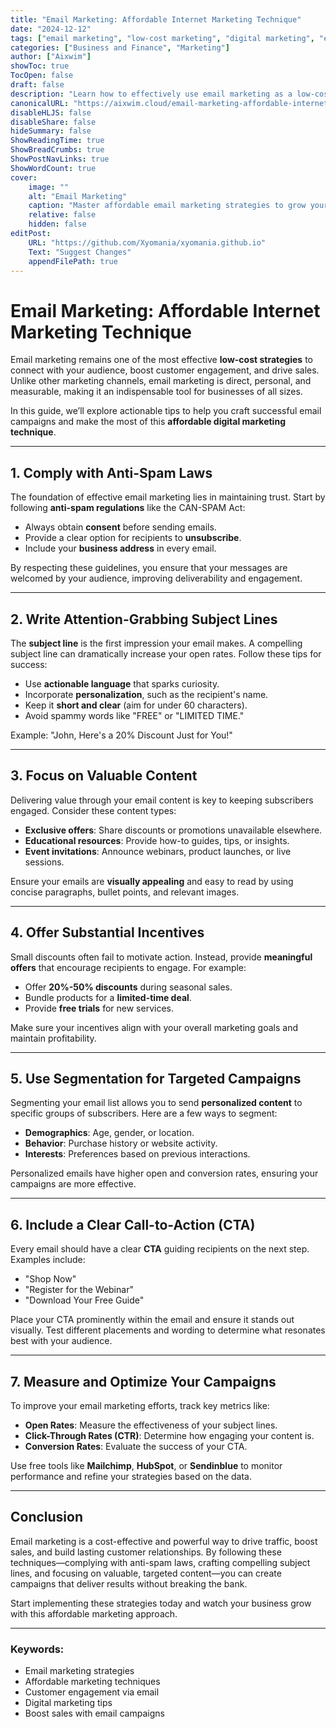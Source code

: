 ```yaml
---
title: "Email Marketing: Affordable Internet Marketing Technique"
date: "2024-12-12"
tags: ["email marketing", "low-cost marketing", "digital marketing", "email list", "customer engagement"]
categories: ["Business and Finance", "Marketing"]
author: ["Aixwim"]
showToc: true
TocOpen: false
draft: false
description: "Learn how to effectively use email marketing as a low-cost strategy to drive traffic, engage customers, and boost sales for your business."
canonicalURL: "https://aixwim.cloud/email-marketing-affordable-internet-marketing"
disableHLJS: false
disableShare: false
hideSummary: false
ShowReadingTime: true
ShowBreadCrumbs: true
ShowPostNavLinks: true
ShowWordCount: true
cover:
    image: ""
    alt: "Email Marketing"
    caption: "Master affordable email marketing strategies to grow your business."
    relative: false
    hidden: false
editPost:
    URL: "https://github.com/Xyomania/xyomania.github.io"
    Text: "Suggest Changes"
    appendFilePath: true
---
```


# Email Marketing: Affordable Internet Marketing Technique

Email marketing remains one of the most effective **low-cost strategies** to connect with your audience, boost customer engagement, and drive sales. Unlike other marketing channels, email marketing is direct, personal, and measurable, making it an indispensable tool for businesses of all sizes. 

In this guide, we’ll explore actionable tips to help you craft successful email campaigns and make the most of this **affordable digital marketing technique**.

---

## 1. Comply with Anti-Spam Laws

The foundation of effective email marketing lies in maintaining trust. Start by following **anti-spam regulations** like the CAN-SPAM Act:
- Always obtain **consent** before sending emails.
- Provide a clear option for recipients to **unsubscribe**.
- Include your **business address** in every email.

By respecting these guidelines, you ensure that your messages are welcomed by your audience, improving deliverability and engagement.

---

## 2. Write Attention-Grabbing Subject Lines

The **subject line** is the first impression your email makes. A compelling subject line can dramatically increase your open rates. Follow these tips for success:
- Use **actionable language** that sparks curiosity.
- Incorporate **personalization**, such as the recipient's name.
- Keep it **short and clear** (aim for under 60 characters).
- Avoid spammy words like "FREE" or "LIMITED TIME."

Example: "John, Here's a 20% Discount Just for You!"

---

## 3. Focus on Valuable Content

Delivering value through your email content is key to keeping subscribers engaged. Consider these content types:
- **Exclusive offers**: Share discounts or promotions unavailable elsewhere.
- **Educational resources**: Provide how-to guides, tips, or insights.
- **Event invitations**: Announce webinars, product launches, or live sessions.

Ensure your emails are **visually appealing** and easy to read by using concise paragraphs, bullet points, and relevant images.

---

## 4. Offer Substantial Incentives

Small discounts often fail to motivate action. Instead, provide **meaningful offers** that encourage recipients to engage. For example:
- Offer **20%-50% discounts** during seasonal sales.
- Bundle products for a **limited-time deal**.
- Provide **free trials** for new services.

Make sure your incentives align with your overall marketing goals and maintain profitability.

---

## 5. Use Segmentation for Targeted Campaigns

Segmenting your email list allows you to send **personalized content** to specific groups of subscribers. Here are a few ways to segment:
- **Demographics**: Age, gender, or location.
- **Behavior**: Purchase history or website activity.
- **Interests**: Preferences based on previous interactions.

Personalized emails have higher open and conversion rates, ensuring your campaigns are more effective.

---

## 6. Include a Clear Call-to-Action (CTA)

Every email should have a clear **CTA** guiding recipients on the next step. Examples include:
- "Shop Now"
- "Register for the Webinar"
- "Download Your Free Guide"

Place your CTA prominently within the email and ensure it stands out visually. Test different placements and wording to determine what resonates best with your audience.

---

## 7. Measure and Optimize Your Campaigns

To improve your email marketing efforts, track key metrics like:
- **Open Rates**: Measure the effectiveness of your subject lines.
- **Click-Through Rates (CTR)**: Determine how engaging your content is.
- **Conversion Rates**: Evaluate the success of your CTA.

Use free tools like **Mailchimp**, **HubSpot**, or **Sendinblue** to monitor performance and refine your strategies based on the data.

---

## Conclusion

Email marketing is a cost-effective and powerful way to drive traffic, boost sales, and build lasting customer relationships. By following these techniques—complying with anti-spam laws, crafting compelling subject lines, and focusing on valuable, targeted content—you can create campaigns that deliver results without breaking the bank.

Start implementing these strategies today and watch your business grow with this affordable marketing approach.

---

### Keywords:
- Email marketing strategies
- Affordable marketing techniques
- Customer engagement via email
- Digital marketing tips
- Boost sales with email campaigns
